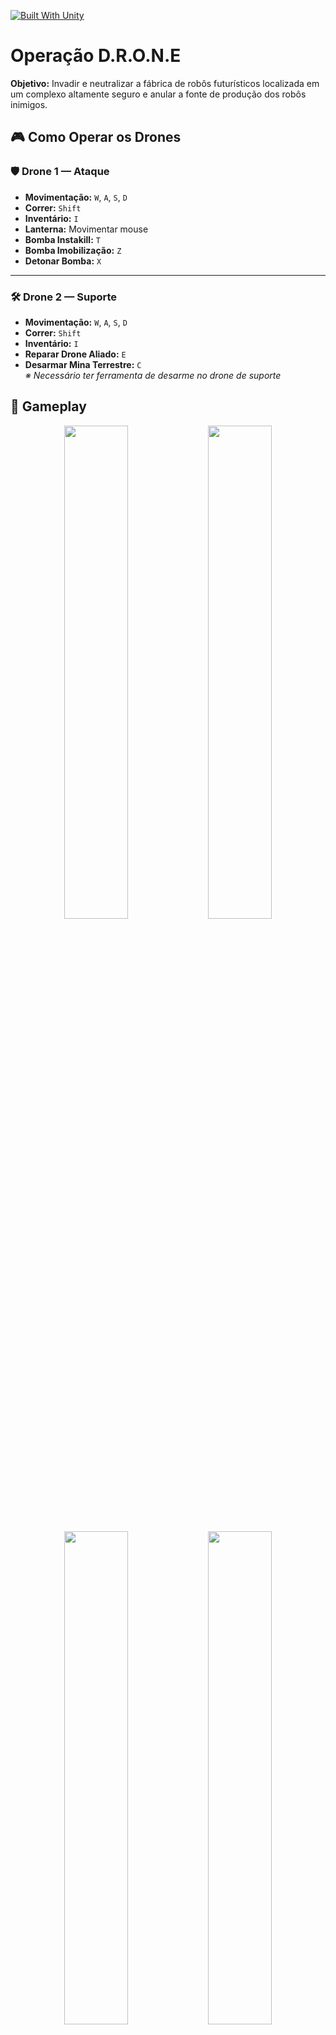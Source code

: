 [![Built With Unity](https://img.shields.io/badge/Built%20with-Unity-000?logo=unity&logoColor=white)](https://unity.com)

# Operação D.R.O.N.E
**Objetivo:** Invadir e neutralizar a fábrica de robôs futurísticos localizada em um complexo altamente seguro e anular a fonte de produção dos robôs inimigos.

## 🎮 Como Operar os Drones

### 🛡️ Drone 1 — **Ataque**
- **Movimentação:** `W`, `A`, `S`, `D`
- **Correr:** `Shift`
- **Inventário:** `I`
- **Lanterna:** Movimentar mouse
- **Bomba Instakill:** `T`
- **Bomba Imobilização:** `Z`
- **Detonar Bomba:** `X`

---

### 🛠️ Drone 2 — **Suporte**
- **Movimentação:** `W`, `A`, `S`, `D`
- **Correr:** `Shift`
- **Inventário:** `I`
- **Reparar Drone Aliado:** `E`
- **Desarmar Mina Terrestre:** `C`  
  _※ Necessário ter ferramenta de desarme no drone de suporte_

## 📸 Gameplay

<p align="center">
  <img src="https://drive.google.com/uc?export=view&id=1Ttxx58sY6o_IISZHlQiYsIqJVMmllmAt" width="45%" />
  <img src="https://drive.google.com/uc?export=view&id=1PGXH9KZ_NSC15oLK4ePnx4MMl54SoyIU" width="45%" />
</p>
<p align="center">
  <img src="https://drive.google.com/uc?export=view&id=1ujiCrgsTVZ0iVjTtE3vef7SBGhn7O769" width="45%" />
  <img src="https://drive.google.com/uc?export=view&id=1ocTV-oRv5XIbrh-LcEiGdXkbL7Q5mL3X" width="45%" />
</p>
